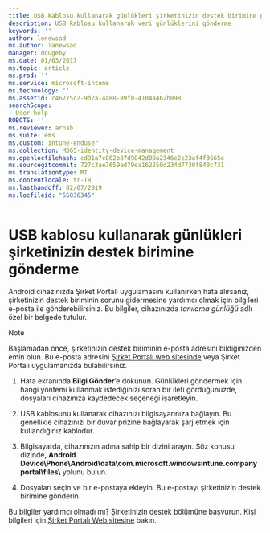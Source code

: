 ```yaml
---
title: USB kablosu kullanarak günlükleri şirketinizin destek birimine gönderme | Microsoft Docs
description: USB kablosu kullanarak veri günlüklerini gönderme
keywords: ''
author: lenewsad
ms.author: lanewsad
manager: dougeby
ms.date: 01/03/2017
ms.topic: article
ms.prod: ''
ms.service: microsoft-intune
ms.technology: ''
ms.assetid: c46775c2-9d2a-4a88-89f0-4104a462b898
searchScope:
- User help
ROBOTS: ''
ms.reviewer: arnab
ms.suite: ems
ms.custom: intune-enduser
ms.collection: M365-identity-device-management
ms.openlocfilehash: cd91a7c862b87d9842d08a2346e2e23af4f3665e
ms.sourcegitcommit: 727c3ae7659ad79ea162250d234d7730f840c731
ms.translationtype: MT
ms.contentlocale: tr-TR
ms.lasthandoff: 02/07/2019
ms.locfileid: "55836345"
---
```

# <a name="send-logs-to-your-company-support-using-a-usb-cable"></a>USB kablosu kullanarak günlükleri şirketinizin destek birimine gönderme

Android cihazınızda Şirket Portalı uygulamasını kullanırken hata alırsanız, şirketinizin destek biriminin sorunu gidermesine yardımcı olmak için bilgileri e-posta ile gönderebilirsiniz. Bu bilgiler, cihazınızda _tanılama günlüğü_ adlı özel bir belgede tutulur.

> [!Note]
> Başlamadan önce, şirketinizin destek biriminin e-posta adresini bildiğinizden emin olun. Bu e-posta adresini [Şirket Portalı web sitesinde](https://go.microsoft.com/fwlink/?linkid=2010980) veya Şirket Portalı uygulamanızda bulabilirsiniz.

1. Hata ekranında **Bilgi Gönder**’e dokunun. Günlükleri göndermek için hangi yöntemi kullanmak istediğinizi soran bir ileti gördüğünüzde, dosyaları cihazınıza kaydedecek seçeneği işaretleyin.

2. USB kablosunu kullanarak cihazınızı bilgisayarınıza bağlayın. Bu genellikle cihazınızı bir duvar prizine bağlayarak şarj etmek için kullandığınız kablodur.

3. Bilgisayarda, cihazınızın adına sahip bir dizini arayın. Söz konusu dizinde, <strong>Android Device\Phone\Android\data\com.microsoft.windowsintune.companyportal\files\\</strong> yolunu bulun.

4. Dosyaları seçin ve bir e-postaya ekleyin. Bu e-postayı şirketinizin destek birimine gönderin.

Bu bilgiler yardımcı olmadı mı? Şirketinizin destek bölümüne başvurun. Kişi bilgileri için [Şirket Portalı Web sitesine](https://go.microsoft.com/fwlink/?linkid=2010980) bakın.
